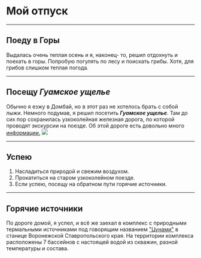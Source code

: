 # Мой отпуск

---
## Поеду в **Горы**
Выдалась очень теплая осень и я, наконец- то, решил отдохнуть и поехать в горы. Попробую погулять по лесу и поискать грибы. Хотя, для грибов слишком теплая погода.

---
## Посещу **_Гуамское ущелье_**
Обычно я езжу в Домбай, но в этот раз не хотелось брать с собой лыжи. Немного подумав, я решил посетить **_Гуамское ущелье_**. Там до сих пор сохранилась узкоколейная железная дорога, по которой проводят экскурсии на поезде. Об этой дороге есть довольно много [информации.](https://yandex.ru/video/preview/9692102594118436687?text=узкоколейная%20железная%20дорога%20в%20гуамском%20ущелье&path=yandex_search&parent-reqid=1669409827447027-10260556196597138009-sas2-0431-sas-l7-balancer-8080-BAL-1543&from_type=vast)
![](Guamka_010.png)


---
## Успею
1. Насладиться природой и свежим воздухом.
2. Прокатиться на старом узкоколейном поезде.
3. Если успею, посещу на обратном пути горячие источники.

---
## Горячие источники
По дороге домой, я успел, и всё же заехал в комплекс с природными термальными источниками под говорящим названием ["Цунами"](https://yandex.ru/video/preview/18443489852471409089?text=станица%20воронежская%20ставропольский%20край%20горячие%20источники&path=yandex_search&parent-reqid=1669411205367426-298637038527347576-vla1-1561-vla-l7-balancer-8080-BAL-5269&from_type=vast) в станице Воронежской Ставропольского края. На территории комплекса расположены 7 бассейнов с настоящей водой из скважин, разной температуры и состава.

